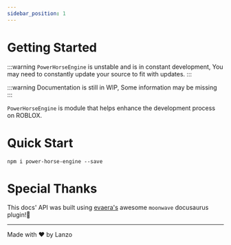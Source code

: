 ```yaml
---
sidebar_position: 1
---
```


# Getting Started

:::warning
`PowerHorseEngine` is unstable and is in constant development, You may need to constantly update your source to fit with updates.
:::

:::warning
Documentation is still in WIP, Some information may be missing
:::

`PowerHorseEngine` is module that helps enhance the development process on ROBLOX.

# Quick Start

`npm i power-horse-engine --save`

# Special Thanks

This docs' API was built using [evaera's](https://github.io/evaera) awesome `moonwave` docusaurus plugin!🎉

---

Made with ❤️ by Lanzo
